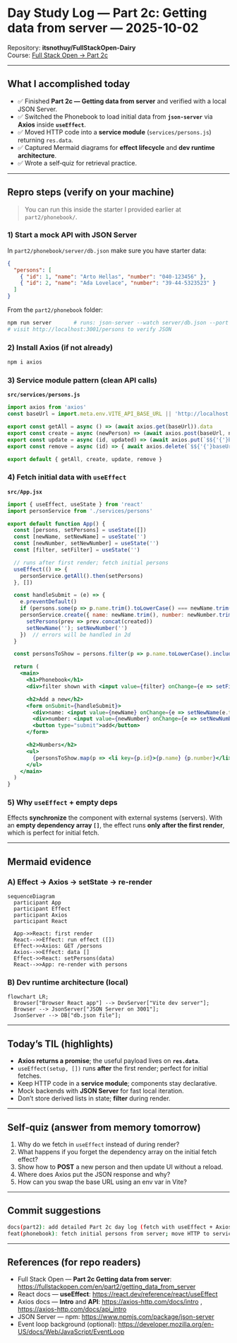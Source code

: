 
# Day Study Log — Part 2c: Getting data from server — 2025-10-02

Repository: **itsnothuy/FullStackOpen-Dairy**  
Course: [Full Stack Open → Part 2c](https://fullstackopen.com/en/part2/getting_data_from_server)

---

## What I accomplished today
- ✅ Finished **Part 2c — Getting data from server** and verified with a local JSON Server.
- ✅ Switched the Phonebook to load initial data from **`json-server`** via **Axios** inside **`useEffect`**.
- ✅ Moved HTTP code into a **service module** (`services/persons.js`) returning `res.data`.
- ✅ Captured Mermaid diagrams for **effect lifecycle** and **dev runtime architecture**.
- ✅ Wrote a self‑quiz for retrieval practice.

---

## Repro steps (verify on your machine)

> You can run this inside the starter I provided earlier at `part2/phonebook/`.

### 1) Start a mock API with JSON Server
In `part2/phonebook/server/db.json` make sure you have starter data:
```json
{
  "persons": [
    { "id": 1, "name": "Arto Hellas", "number": "040-123456" },
    { "id": 2, "name": "Ada Lovelace", "number": "39-44-5323523" }
  ]
}
```

From the `part2/phonebook` folder:
```bash
npm run server       # runs: json-server --watch server/db.json --port 3001
# visit http://localhost:3001/persons to verify JSON
```

### 2) Install Axios (if not already)
```bash
npm i axios
```

### 3) Service module pattern (clean API calls)
**`src/services/persons.js`**
```js
import axios from 'axios'
const baseUrl = import.meta.env.VITE_API_BASE_URL || 'http://localhost:3001/persons'

export const getAll = async () => (await axios.get(baseUrl)).data
export const create = async (newPerson) => (await axios.post(baseUrl, newPerson)).data
export const update = async (id, updated) => (await axios.put(`$${'{'}baseUrl{'}'}/${'$'}{id}`, updated)).data
export const remove = async (id) => { await axios.delete(`$${'{'}baseUrl{'}'}/${'$'}{id}`); return id }

export default { getAll, create, update, remove }
```

### 4) Fetch initial data with `useEffect`
**`src/App.jsx`**
```jsx
import { useEffect, useState } from 'react'
import personService from './services/persons'

export default function App() {
  const [persons, setPersons] = useState([])
  const [newName, setNewName] = useState('')
  const [newNumber, setNewNumber] = useState('')
  const [filter, setFilter] = useState('')

  // runs after first render; fetch initial persons
  useEffect(() => {
    personService.getAll().then(setPersons)
  }, [])

  const handleSubmit = (e) => {
    e.preventDefault()
    if (persons.some(p => p.name.trim().toLowerCase() === newName.trim().toLowerCase())) return alert(`"${newName}" is already added to phonebook`)
    personService.create({ name: newName.trim(), number: newNumber.trim() }).then(created => {
      setPersons(prev => prev.concat(created))
      setNewName(''); setNewNumber('')
    })  // errors will be handled in 2d
  }

  const personsToShow = persons.filter(p => p.name.toLowerCase().includes(filter.toLowerCase()))

  return (
    <main>
      <h1>Phonebook</h1>
      <div>filter shown with <input value={filter} onChange={e => setFilter(e.target.value)} /></div>

      <h2>Add a new</h2>
      <form onSubmit={handleSubmit}>
        <div>name: <input value={newName} onChange={e => setNewName(e.target.value)} /></div>
        <div>number: <input value={newNumber} onChange={e => setNewNumber(e.target.value)} /></div>
        <button type="submit">add</button>
      </form>

      <h2>Numbers</h2>
      <ul>
        {personsToShow.map(p => <li key={p.id}>{p.name} {p.number}</li>)}
      </ul>
    </main>
  )
}
```

### 5) Why `useEffect` + empty deps
Effects **synchronize** the component with external systems (servers). With an **empty dependency array `[]`**, the effect runs **only after the first render**, which is perfect for initial fetch.


---

## Mermaid evidence

### A) Effect → Axios → setState → re-render
```mermaid
sequenceDiagram
  participant App
  participant Effect
  participant Axios
  participant React

  App->>React: first render
  React-->>Effect: run effect ([])
  Effect->>Axios: GET /persons
  Axios-->>Effect: data []
  Effect->>React: setPersons(data)
  React-->>App: re-render with persons
```

### B) Dev runtime architecture (local)
```mermaid
flowchart LR;
  Browser["Browser React app"] --> DevServer["Vite dev server"];
  Browser --> JsonServer["JSON Server on 3001"];
  JsonServer --> DB["db.json file"];
```

---

## Today’s TIL (highlights)
- **Axios returns a promise**; the useful payload lives on **`res.data`**.
- `useEffect(setup, [])` runs **after** the first render; perfect for initial fetches.
- Keep HTTP code in a **service module**; components stay declarative.
- Mock backends with **JSON Server** for fast local iteration.
- Don’t store derived lists in state; **filter** during render.

---

## Self‑quiz (answer from memory tomorrow)
1) Why do we fetch in `useEffect` instead of during render?  
2) What happens if you forget the dependency array on the initial fetch effect?  
3) Show how to **POST** a new person and then update UI without a reload.  
4) Where does Axios put the JSON response and why?  
5) How can you swap the base URL using an env var in Vite?

---

## Commit suggestions
```bash
docs(part2): add detailed Part 2c day log (fetch with useEffect + Axios + JSON Server)
feat(phonebook): fetch initial persons from server; move HTTP to services/persons.js
```

---

## References (for repo readers)
- Full Stack Open — **Part 2c Getting data from server**: https://fullstackopen.com/en/part2/getting_data_from_server  
- React docs — **useEffect**: https://react.dev/reference/react/useEffect  
- Axios docs — **Intro** and **API**: https://axios-http.com/docs/intro , https://axios-http.com/docs/api_intro  
- JSON Server — npm: https://www.npmjs.com/package/json-server  
- Event loop background (optional): https://developer.mozilla.org/en-US/docs/Web/JavaScript/EventLoop

